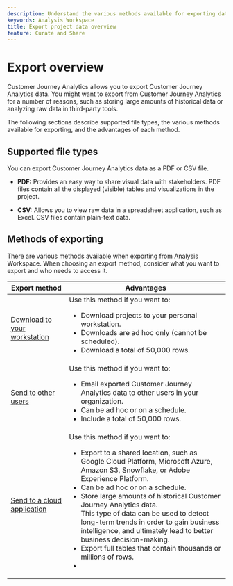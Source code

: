 ```yaml
---
description: Understand the various methods available for exporting data from Analysis Workspace.
keywords: Analysis Workspace
title: Export project data overview
feature: Curate and Share
---
```

# Export overview

Customer Journey Analytics allows you to export Customer Journey Analytics data. You might want to export from Customer Journey Analytics for a number of reasons, such as storing large amounts of historical data or analyzing raw data in third-party tools.

The following sections describe supported file types, the various methods available for exporting, and the advantages of each method. 

## Supported file types

You can export Customer Journey Analytics data as a PDF or CSV file. 

 * **PDF:** Provides an easy way to share visual data with stakeholders. PDF files contain all the displayed (visible) tables and visualizations in the project.

* **CSV:** Allows you to view raw data in a spreadsheet application, such as Excel. CSV files contain plain-text data.

## Methods of exporting 

There are various methods available when exporting from Analysis Workspace. When choosing an export method, consider what you want to export and who needs to access it. 

|Export method | Advantages | 
|---------|----------|
| [Download to your workstation](/help/analysis-workspace/export/download-send.md) | Use this method if you want to: <ul><li>Download projects to your personal workstation.</li><li>Downloads are ad hoc only (cannot be scheduled).</li> <li>Download a total of 50,000 rows.</li> <!--true? Are there 2 different options to download to your workstation?--> <!-- is this emailing it? -->| 
| [Send to other users](/help/analysis-workspace/export/t-schedule-report.md) | Use this method if you want to: <ul><li>Email exported Customer Journey Analytics data to other users in your organization.</li><li>Can be ad hoc or on a schedule.</li> <li>Include a total of 50,000 rows.</li> <!--true?--> | 
| [Send to a cloud application](/help/analysis-workspace/export/export-cloud.md) | Use this method if you want to: <ul><li>Export to a shared location, such as Google Cloud Platform, Microsoft Azure, Amazon S3, Snowflake, or Adobe Experience Platform.</li><li>Can be ad hoc or on a schedule.</li><li>Store large amounts of historical Customer Journey Analytics data.</br>This type of data can be used to detect long-term trends in order to gain business intelligence, and ultimately lead to better business decision-making.</li><li>Export full tables that contain thousands or millions of rows.</li><li> <!-- What other things? Wiki talks about things that aren't even possible in Data Warehouse. What are they? --> </li> |

